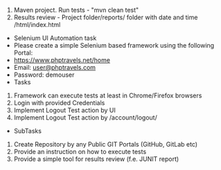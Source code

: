 1) Maven project. Run tests - "mvn clean test"
2) Results review - Project folder/reports/ folder with date and time /html/index.html

- Selenium UI Automation task
- Please create a simple Selenium based framework using the following Portal:
- https://www.phptravels.net/home
- Email:​ user@phptravels.com
- Password:​ demouser
- Tasks
1. Framework can execute tests at least in Chrome/Firefox browsers
2. Login with provided Credentials
3. Implement Logout Test action by UI
4. Implement Logout Test action by /account/logout/
- SubTasks
1. Create Repository by any Public GIT Portals (GitHub, GitLab etc)
2. Provide an instruction on how to execute tests
3. Provide a simple tool for results review (f.e. JUNIT report)
